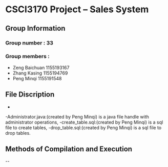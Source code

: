 # CSCI3170 Project – Sales System

## Group Information
### Group number  : 33
### Group members : 
- Zeng Baichuan 1155193167
- Zhang Kasing  1155194769
- Peng Minqi    1155191548

## File Discription
-
-Administrator.java:(created by Peng Minqi) is a java file handle with administrator operations,
-create_table.sql:(created by Peng Minqi) is a sql file to create tables,
-drop_table.sql:(created by Peng Minqi) is a sql file to drop tables.

## Methods of Compilation and Execution
--
